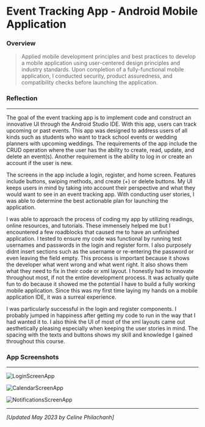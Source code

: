 # Event Tracking App - Android Mobile Application

 ### Overview
> Applied mobile development principles and best practices to develop a mobile application using user-centered design principles and industry standards. Upon completion of a fully-functional mobile application, I conducted security, product assuredness, and compatibility checks before launching the application.

### Reflection
------
The goal of the event tracking app is to implement code and construct an innovative UI through the Android Studio IDE. With this app, users can track upcoming or past events. This app was designed to address users of all kinds such as students who want to track school events or wedding planners with upcoming weddings. The requirements of the app include the CRUD operation where the user has the ability to create, read, update, and delete an event(s). Another requirement is the ability to log in or create an account if the user is new. 

The screens in the app include a login, register, and home screen. Features include buttons, swiping methods, and create (+) or delete buttons. My UI keeps users in mind by taking into account their perspective and what they would want to see in an event tracking app. With conducting user stories, I was able to determine the best actionable plan for launching the application. 

I was able to approach the process of coding my app by utilizing readings, online resources, and tutorials. These immensely helped me but I encountered a few roadblocks that caused me to have an unfinished application. I tested to ensure my code was functional by running test usernames and passwords in the login and register form. I also purposely didnt insert sections such as the username or re-entering the password or even leaving the field empty. This process is important because it shows the developer what went wrong and what went right. It also shows them what they need to fix in their code or xml layout. I honestly had to innovate throughout most, if not the entire development process. It was actually quite fun to do because it showed me the potential I have to build a fully working mobile application. Since this was my first time laying my hands on a mobile application IDE, it was a surreal experience. 

I was particularly successful in the login and register components. I probably jumped in happiness after getting my code to run in the way that I had wanted it to. I also think the UI of most of the xml layouts came out aesthetically pleasing especially when keeping the user stories in mind. The spacing with the texts and buttons shows my skill and knowledge I gained throughout this course. 

### App Screenshots
------
![LoginScreenApp](https://user-images.githubusercontent.com/88872392/236702663-5e6fd81d-01f3-46ce-b795-9c9d160a8f03.png)

![CalendarScreenApp](https://user-images.githubusercontent.com/88872392/236702812-84ea26a1-bb9e-43a2-8d81-05c9d9a155f3.png)

![NotificationsScreenApp](https://user-images.githubusercontent.com/88872392/236702813-e04bee9d-6275-4534-94a4-9ceeca088984.png)

---
*[Updated May 2023 by Celine Philachanh]*
